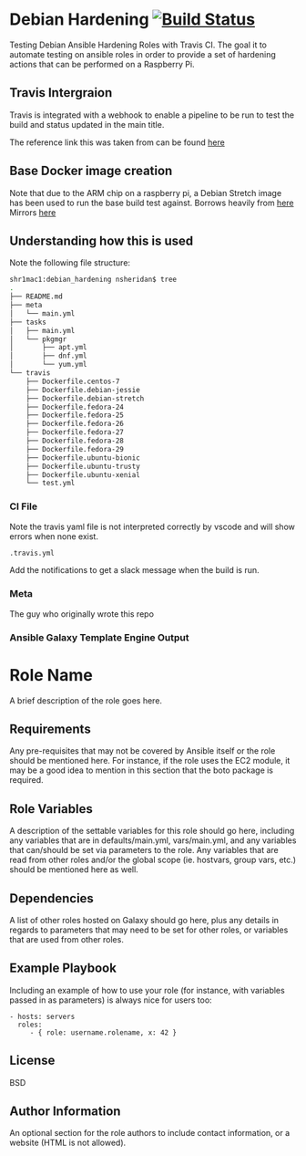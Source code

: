 # Debian Hardening [![Build Status](https://travis-ci.org/soapdish/debian_hardening.svg?branch=master)](https://travis-ci.org/soapdish/debian_hardening)

Testing Debian Ansible Hardening Roles with Travis CI.  The goal it to automate testing on ansible roles in order to provide a 
set of hardening actions that can be performed on a Raspberry Pi.  

## Travis Intergraion

Travis is integrated with a webhook to enable a pipeline to be run to test the build and status updated in the main title.

The reference link this was taken from can be found [here](https://blog.travis-ci.com/2017-11-30-testing-ansible-roles-using-docker-on-travis)

## Base Docker image creation

Note that due to the ARM chip on a raspberry pi, a Debian Stretch image has been used to run the base build test against.
Borrows heavily from [here](https://github.com/moby/moby/blob/master/contrib/mkimage.sh)
Mirrors [here](http://mirror.ox.ac.uk/sites/archive.raspbian.org/archive/raspbian/)

## Understanding how this is used

Note the following file structure:

```bash
shr1mac1:debian_hardening nsheridan$ tree
.
├── README.md
├── meta
│   └── main.yml
├── tasks
│   ├── main.yml
│   └── pkgmgr
│       ├── apt.yml
│       ├── dnf.yml
│       └── yum.yml
└── travis
    ├── Dockerfile.centos-7
    ├── Dockerfile.debian-jessie
    ├── Dockerfile.debian-stretch
    ├── Dockerfile.fedora-24
    ├── Dockerfile.fedora-25
    ├── Dockerfile.fedora-26
    ├── Dockerfile.fedora-27
    ├── Dockerfile.fedora-28
    ├── Dockerfile.fedora-29
    ├── Dockerfile.ubuntu-bionic
    ├── Dockerfile.ubuntu-trusty
    ├── Dockerfile.ubuntu-xenial
    └── test.yml
```

### CI File

Note the travis yaml file is not interpreted correctly by vscode and will show errors when none exist.

```bash
.travis.yml
```

Add the notifications to get a slack message when the build is run.

### Meta

The guy who originally wrote this repo

### Ansible Galaxy Template Engine Output

Role Name
=========

A brief description of the role goes here.

Requirements
------------

Any pre-requisites that may not be covered by Ansible itself or the role should be mentioned here. For instance, if the role uses the EC2 module, it may be a good idea to mention in this section that the boto package is required.

Role Variables
--------------

A description of the settable variables for this role should go here, including any variables that are in defaults/main.yml, vars/main.yml, and any variables that can/should be set via parameters to the role. Any variables that are read from other roles and/or the global scope (ie. hostvars, group vars, etc.) should be mentioned here as well.

Dependencies
------------

A list of other roles hosted on Galaxy should go here, plus any details in regards to parameters that may need to be set for other roles, or variables that are used from other roles.

Example Playbook
----------------

Including an example of how to use your role (for instance, with variables passed in as parameters) is always nice for users too:

    - hosts: servers
      roles:
         - { role: username.rolename, x: 42 }

License
-------

BSD

Author Information
------------------

An optional section for the role authors to include contact information, or a website (HTML is not allowed).
